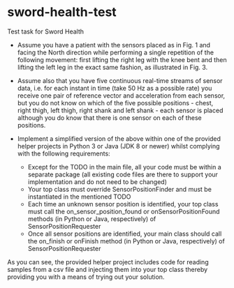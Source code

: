 # sword-health-test
Test task for Sword Health

- Assume you have a patient with the sensors placed as in Fig. 1 and facing the North direction while performing a single repetition of the following movement: first lifting the right leg with the knee bent and then lifting the left leg in the exact same fashion, as illustrated in Fig. 3.
- Assume also that you have five continuous real-time streams of sensor data, i.e. for each instant in time (take 50 Hz as a possible rate) you receive one pair of reference vector and acceleration from each sensor, but you do not know on which of the five possible positions - chest, right thigh, left thigh, right shank and left shank - each sensor is placed although you do know that there is one sensor on each of these positions.

- Implement a simplified version of the above within one of the provided helper projects in Python 3 or Java (JDK 8 or newer) whilst complying with the following requirements:
  - Except for the TODO in the main file, all your code must be within a separate package (all existing code files are there to support your implementation and do not need to be changed)
  - Your top class must override SensorPositionFinder and must be instantiated in the mentioned TODO
  - Each time an unknown sensor position is identified, your top class must call the on_sensor_position_found or onSensorPositionFound methods (in Python or Java, respectively) of SensorPositionRequester
  - Once all sensor positions are identified, your main class should call the on_finish or onFinish method (in Python or Java, respectively) of SensorPositionRequester

As you can see, the provided helper project includes code for reading samples from a csv file and injecting them into your top class thereby providing you with a means of trying out your solution.
